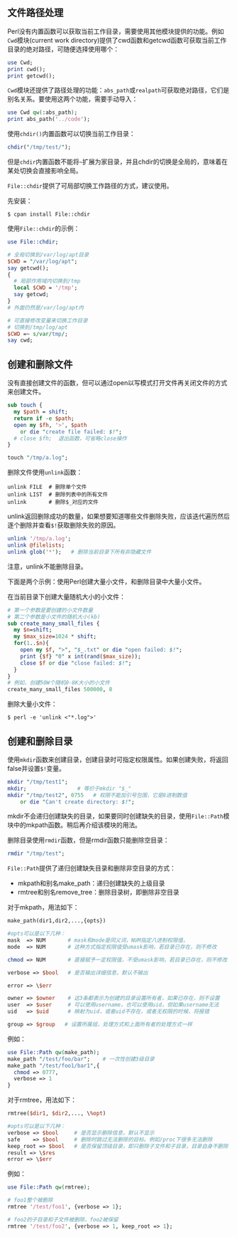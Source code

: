## 文件路径处理

Perl没有内置函数可以获取当前工作目录，需要使用其他模块提供的功能。例如`Cwd`模块(current work directory)提供了cwd函数和getcwd函数可获取当前工作目录的绝对路径，可随便选择使用哪个：

```perl 
use Cwd;
print cwd();
print getcwd();
```

`Cwd`模块还提供了路径处理的功能：`abs_path`或`realpath`可获取绝对路径，它们是别名关系。要使用这两个功能，需要手动导入：

```perl
use Cwd qw(:abs_path);
print abs_path('../code');
```

使用`chdir()`内置函数可以切换当前工作目录：

```perl
chdir("/tmp/test/");
```

但是`chdir`内置函数不能将`~`扩展为家目录，并且chdir的切换是全局的，意味着在某处切换会直接影响全局。

`File::chdir`提供了可局部切换工作路径的方式，建议使用。

先安装：

```shell
$ cpan install File::chdir
```

使用`File::chdir`的示例：

```perl
use File::chdir;

# 全局切换到/var/log/apt目录
$CWD = "/var/log/apt";
say getcwd();
{
  # 局部作用域内切换到/tmp
  local $CWD = '/tmp';
  say getcwd;
}
# 外面仍然是/var/log/apt内

# 可直接修改变量来切换工作目录
# 切换到/tmp/log/apt
$CWD =~ s/var/tmp/;
say cwd;
```

## 创建和删除文件

没有直接创建文件的函数，但可以通过open以写模式打开文件再关闭文件的方式来创建文件。

```perl
sub touch {
  my $path = shift;
  return if -e $path;
  open my $fh, '>', $path
    or die "create file failed: $!";
  # close $fh;  退出函数，可省略close操作
}

touch "/tmp/a.log";
```

删除文件使用`unlink`函数：

```
unlink FILE  # 删除单个文件
unlink LIST  # 删除列表中的所有文件
unlink       # 删除$_对应的文件
```

unlink返回删除成功的数量，如果想要知道哪些文件删除失败，应该迭代遍历然后逐个删除并查看`$!`获取删除失败的原因。

```perl
unlink '/tmp/a.log';
unlink @filelists;
unlink glob('*');   # 删除当前目录下所有非隐藏文件
```

注意，unlink不能删除目录。

下面是两个示例：使用Perl创建大量小文件，和删除目录中大量小文件。

在当前目录下创建大量随机大小的小文件：

```perl
# 第一个参数是要创建的小文件数量
# 第二个参数是小文件的随机大小(kb)
sub create_many_small_files {
  my $n=shift;
  my $max_size=1024 * shift;
  for(1..$n){
    open my $f, ">", "$_.txt" or die "open failed: $!";
    print {$f} "0" x int(rand($max_size));
    close $f or die "close failed: $!";
  }
}
# 例如，创建50W个随机0-8K大小的小文件
create_many_small_files 500000, 8
```

删除大量小文件：

```shell
$ perl -e 'unlink <"*.log">'
```

## 创建和删除目录

使用`mkdir`函数来创建目录，创建目录时可指定权限属性。如果创建失败，将返回false并设置`$!`变量。

```perl
mkdir "/tmp/test1";
mkdir;                # 等价于mkdir "$_"
mkdir "/tmp/test2", 0755   # 权限不能加引号包围，它是8进制数值
    or die "Can't create directory: $!";
```

mkdir不会递归创建缺失的目录，如果要同时创建缺失的目录，使用`File::Path`模块中的mkpath函数。稍后再介绍该模块的用法。

删除目录使用`rmdir`函数，但是rmdir函数只能删除空目录：

```perl
rmdir "/tmp/test";
```

`File::Path`提供了递归创建缺失目录和删除非空目录的方式：  

- mkpath和别名make_path：递归创建缺失的上级目录  
- rmtree和别名remove_tree：删除目录树，即删除非空目录  

对于mkpath，用法如下：

```perl
make_path(dir1,dir2,...,{opts})

#opts可以是以下几种：
mask  => NUM       # mask和mode是同义词，NUM指定八进制权限值，
mode  => NUM       # 这种方式指定权限值受umask影响，若目录已存在，则不修改

chmod => NUM       # 直接赋予一定权限值，不受umask影响，若目录已存在，则不修改

verbose => $bool   # 是否输出详细信息，默认不输出

error => \$err     

owner => $owner    # 这3条都表示为创建的目录设置所有者，如果已存在，则不设置
user  => $user     # 可以使用username，也可以使用uid，但如果username无法
uid   => $uid      # 映射为uid，或者uid不存在，或者无权限的时候，将报错

group => $group   # 设置所属组，处理方式和上面所有者的处理方式一样
```

例如：

```perl
use File::Path qw(make_path);
make_path "/test/foo/bar";    # 一次性创建3级目录
make_path "/test/foo1/bar1",{
  chmod => 0777,
  verbose => 1
}
```

对于rmtree，用法如下：

```perl
rmtree($dir1, $dir2,..., \%opt)

#opts可以是以下几种：
verbose => $bool     # 是否显示删除信息，默认不显示
safe    => $bool     # 删除时跳过无法删除的目标。例如/proc下很多无法删除
keep_root => $bool   # 是否保留顶级目录，即只删除子文件和子目录，目录自身不删除
result => \$res
error => \$err
```

例如：

```perl
use File::Path qw(rmtree);

# foo1整个被删除
rmtree '/test/foo1', {verbose => 1};

# foo2的子目录和子文件被删除，foo2被保留
rmtree '/test/foo2', {verbose => 1, keep_root => 1};
```

